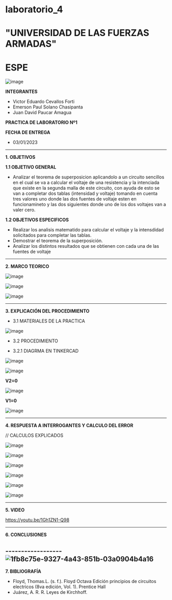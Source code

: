 # laboratorio_4
# "UNIVERSIDAD DE LAS FUERZAS ARMADAS"
# ESPE

![image](https://user-images.githubusercontent.com/116772918/200762591-a164d8db-c02e-4269-8bb4-0bc4c810d79f.png)

**INTEGRANTES**
 
* Victor Eduardo Cevallos Forti
* Emerson Paul Solano Chasipanta
* Juan David Paucar Amagua


**PRACTICA DE LABORATORIO Nº1**

**FECHA DE ENTREGA**
* 03/01/2023
--------------------------------------------------------------------------------------------------------------------------------------------------------------------------------------

**1. OBJETIVOS**

**1.1  OBJETIVO GENERAL**

* Analizar el teorema de superposicion  aplicandolo a un circuito sencillos en el cual se va a calcular  el voltaje de una resistencia y la intenciada que existe en la segunda malla de este circuito, con ayuda de esto se van a completar dos tablas (intensidad y voltaje)  tomando en cuenta tres valores uno donde las dos fuentes de voltaje esten en funcionamineto y las dos siguientes donde uno de los  dos voltajes van a valer cero.

**1.2  OBJETIVOS ESPECIFICOS**

* Realizar los analisis matematido para calcular el voltaje y la intensdidad solicitados para completar las tablas.
* Demostrar el teorema de la superposición.
* Analizar los distintos resultados que se obtienen con cada una de las fuentes de voltaje

--------------------------------------------------------------------------------------------------------------------------------------------------------------------------------------
**2. MARCO TEORICO**





![image](https://user-images.githubusercontent.com/116772918/210189192-e6fb262d-04da-4b8c-9d03-0fa276d1427b.png)



![image](https://user-images.githubusercontent.com/116772918/210189336-f0fdd7a9-f986-436d-ae14-b63674dc8930.png)


![image](https://user-images.githubusercontent.com/116772918/210189389-746c4d4c-990f-4007-9966-f679edac620a.png)










--------------------------------------------------------------------------------------------------------------------------------------------------------------------------------------
**3. EXPLICACIÓN DEL PROCEDIMIENTO**

* 3.1 MATERIALES DE LA PRACTICA

![image](https://user-images.githubusercontent.com/116772918/210173250-f2f606d6-2059-47c8-a498-3d4737a1ac44.png)


* 3.2 PROCEDIMIENTO

* 3.2.1 DIAGRMA EN TINKERCAD


![image](https://user-images.githubusercontent.com/116772918/210178985-93f5c751-7b97-4897-88ac-3bca40b4c897.png)


![image](https://user-images.githubusercontent.com/116772918/210186599-c83fc202-6969-4353-975f-54b2d2c53d94.png)

**V2=0**

![image](https://user-images.githubusercontent.com/116772918/210186719-297f9ac2-7ca7-46e3-9129-f6960f235d0b.png)


**V1=0**

![image](https://user-images.githubusercontent.com/116772918/210267535-a0163fdb-1828-4f29-827f-6e4cd51cf998.png)



--------------------------------------------------------------------------------------------------------------------------------------------------------------------------------------
**4. RESPUESTA A INTERROGANTES Y CALCULO DEL ERROR**






// CALCULOS EXPLICADOS 

![image](https://user-images.githubusercontent.com/116772918/210270697-9ffbf18c-2990-4a4b-acec-e224f5aacc77.png)

![image](https://user-images.githubusercontent.com/116772918/210270714-98e8ac25-2ace-4d4a-a6d0-8d953d598385.png)

![image](https://user-images.githubusercontent.com/116772918/210403772-aa4f4a79-f0b0-4242-ba05-04096052ec12.png)

![image](https://user-images.githubusercontent.com/116772918/210403896-117a1793-8ae6-4260-883a-63b556451fdb.png)

![image](https://user-images.githubusercontent.com/116772918/210403951-0ad9dd78-9f45-4631-b025-42216bf39131.png)



![image](https://user-images.githubusercontent.com/116835707/210307526-e7bf2f93-e0c6-463e-b3d3-dc2821ed2244.png)

--------------------------------------------------------------------------------------------------------------------------------------------------------------------------------------

**5. VIDEO**

https://youtu.be/1Gh1ZN1-Q98

--------------------------------------------------------------------------------------------------------------------------------------------------------------------------------------

**6. CONCLUSIONES**



------------------![1fb8c75e-9327-4a43-851b-03a0904b4a16](https://user-images.githubusercontent.com/116772918/210403906-e922b02f-df0b-4903-bb31-456d1c4af1c5.jpg)
----------------------------------------------------------------------------------------------------------------------------------------------------------------------

**7. BIBLIOGRAFÍA**
* Floyd, Thomas.L. (s. f.). Floyd Octava Edición principios de circuitos electricos (8va edición, Vol. 1). Prentice Hall
* Juárez, A. R. R. Leyes de Kirchhoff.
